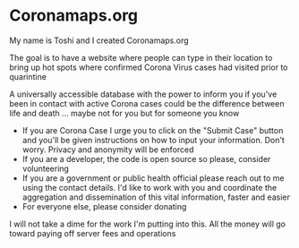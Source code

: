 # Coronamaps.org

My name is Toshi and I created Coronamaps.org

The goal is to have a website where people can type in their location to bring up hot spots where confirmed Corona Virus cases had visited prior to quarintine

A universally accessible database with the power to inform you if you've been in contact with active Corona cases could be the difference between life and death ...
maybe not for you but for someone you know

-   If you are Corona Case I urge you to click on the "Submit Case" button and you'll be given instructions on how to input your information. Don't worry. Privacy and anonymity will be enforced
-   If you are a developer, the code is open source so please, consider volunteering
-   If you are a government or public health official please reach out to me using the contact details. I'd like to work with you and coordinate the aggregation and dissemination of this vital information, faster and easier
-   For everyone else, please consider donating

I will not take a dime for the work I'm putting into this. All the money will go toward paying off server fees and operations
